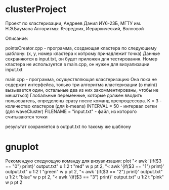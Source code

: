 # clusterProject
Проект по кластеризации, Андреев Данил ИУ6-23Б, МГТУ им. Н.Э.Баумана
Алгоритмы: K-средних, Иерархический, Волновой

Описание:

pointsCreator.cpp - программа, создающая кластера по следующему шаблону:
(x, y, номер кластера к котрому принадлежит точка)
Данные сохраняются в input.txt, он будет приложен для тестирования.
Номер кластера не используется в main.cpp, он нужен для визуализации input.txt

main.cpp - программа, осуществляющая кластеризацию
Она пока не содержит интерфейса, только три алгоритма кластеризации 
(в main() вызывается один, остальные два из них закомментированы, чтобы не мешаться)
Глобальные переменные, которые должен вводить пользователь, определены сразу после команд препроцессора.
K = 3 - количество кластеров (для k-means)
INTERVAL = 50 - интервал сетки (для waveCluster)
FILENAME = "input.txt" - файл, из которого считываются точки

результат сохраняется в output.txt по такому же шаблону

# gnuplot
Рекомендую следующую команду для визуализации:
plot "< awk '{if($3 == \"0\") print}' output.txt" u 1:2 t "red" w p pt 2, "< awk '{if($3 == \"1\") print}' output.txt" u 1:2 t "green" w p pt 2, "< awk '{if($3 == \"2\") print}' output.txt" u 1:2 t "blue" w p pt 2, "< awk '{if($3 == \"3\") print}' output.txt" u 1:2 t "pink" w p pt 2
